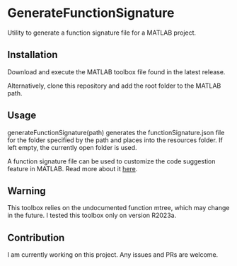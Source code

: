 # GenerateFunctionSignature

Utility to generate a function signature file for a MATLAB project.

## Installation

Download and execute the MATLAB toolbox file found in the latest release.

Alternatively, clone this repository and add the root folder to the MATLAB path.

## Usage

generateFunctionSignature(path) generates the functionSignature.json file for the folder specified by the path and places into the resources folder. If left empty, the currently open folder is used. 

A function signature file can be used to customize the code suggestion feature in MATLAB. Read more about it [here](https://www.mathworks.com/help/matlab/matlab_prog/customize-code-suggestions-and-completions.html). 

## Warning

This toolbox relies on the undocumented function mtree, which may change in the future. I tested this toolbox only on version R2023a. 

## Contribution

I am currently working on this project. Any issues and PRs are welcome.